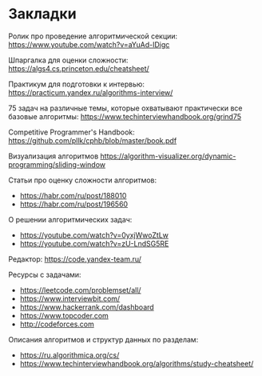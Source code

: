 # Закладки

Ролик про проведение алгоритмической секции: https://www.youtube.com/watch?v=aYuAd-IDigc

Шпаргалка для оценки сложности: https://algs4.cs.princeton.edu/cheatsheet/

Практикум для подготовки к интервью: https://practicum.yandex.ru/algorithms-interview/

75 задач на различные темы, которые охватывают практически все базовые алгоритмы: https://www.techinterviewhandbook.org/grind75

Competitive Programmer's Handbook: https://github.com/pllk/cphb/blob/master/book.pdf

Визуализация алгоритмов https://algorithm-visualizer.org/dynamic-programming/sliding-window

Статьи про оценку сложности алгоритмов:
* https://habr.com/ru/post/188010
* https://habr.com/ru/post/196560

О решении алгоритмических задач:
* https://youtube.com/watch?v=0yxjWwoZtLw
* https://youtube.com/watch?v=zU-LndSG5RE

Редактор: https://code.yandex-team.ru/

Ресурсы с задачами:
* https://leetcode.com/problemset/all/
* https://www.interviewbit.com/
* https://www.hackerrank.com/dashboard
* https://www.topcoder.com
* http://codeforces.com

Описания алгоритмов и структур данных по разделам:
* https://ru.algorithmica.org/cs/
* https://www.techinterviewhandbook.org/algorithms/study-cheatsheet/
